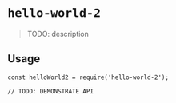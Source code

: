 # `hello-world-2`

> TODO: description

## Usage

```
const helloWorld2 = require('hello-world-2');

// TODO: DEMONSTRATE API
```
